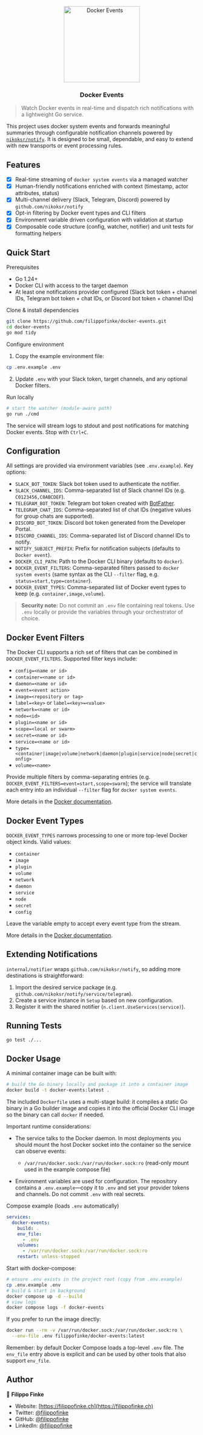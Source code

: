 <div align="center">
  <a href="https://github.com/filippofinke/docker-events">
    <img width="200px" src="https://github.com/user-attachments/assets/e9712d6a-32e9-4e9b-a545-11aa88dadf65" alt="Docker Events" />
  </a>
  <h3 align="center">Docker Events</h3>
</div>

> Watch Docker events in real-time and dispatch rich notifications with a lightweight Go service.

This project uses docker system events and forwards meaningful summaries through configurable notification channels powered by [`nikoksr/notify`](https://github.com/nikoksr/notify). It is designed to be small, dependable, and easy to extend with new transports or event processing rules.

## Features

- [x] Real-time streaming of `docker system events` via a managed watcher
- [x] Human-friendly notifications enriched with context (timestamp, actor attributes, status)
- [x] Multi-channel delivery (Slack, Telegram, Discord) powered by `github.com/nikoksr/notify`
- [x] Opt-in filtering by Docker event types and CLI filters
- [x] Environment variable driven configuration with validation at startup
- [x] Composable code structure (config, watcher, notifier) and unit tests for formatting helpers

## Quick Start

Prerequisites

- Go 1.24+
- Docker CLI with access to the target daemon
- At least one notifications provider configured (Slack bot token + channel IDs, Telegram bot token + chat IDs, or Discord bot token + channel IDs)

Clone & install dependencies

```bash
git clone https://github.com/filippofinke/docker-events.git
cd docker-events
go mod tidy
```

Configure environment

1. Copy the example environment file:

```bash
cp .env.example .env
```

2. Update `.env` with your Slack token, target channels, and any optional Docker filters.

Run locally

```bash
# start the watcher (module-aware path)
go run ./cmd
```

The service will stream logs to stdout and post notifications for matching Docker events. Stop with `Ctrl+C`.

## Configuration

All settings are provided via environment variables (see `.env.example`). Key options:

- `SLACK_BOT_TOKEN`: Slack bot token used to authenticate the notifier.
- `SLACK_CHANNEL_IDS`: Comma-separated list of Slack channel IDs (e.g. `C0123456,C0ABCDEF`).
- `TELEGRAM_BOT_TOKEN`: Telegram bot token created with [BotFather](https://core.telegram.org/bots#6-botfather).
- `TELEGRAM_CHAT_IDS`: Comma-separated list of chat IDs (negative values for group chats are supported).
- `DISCORD_BOT_TOKEN`: Discord bot token generated from the Developer Portal.
- `DISCORD_CHANNEL_IDS`: Comma-separated list of Discord channel IDs to notify.
- `NOTIFY_SUBJECT_PREFIX`: Prefix for notification subjects (defaults to `Docker event`).
- `DOCKER_CLI_PATH`: Path to the Docker CLI binary (defaults to `docker`).
- `DOCKER_EVENT_FILTERS`: Comma-separated filters passed to `docker system events` (same syntax as the CLI `--filter` flag, e.g. `status=start,type=container`).
- `DOCKER_EVENT_TYPES`: Comma-separated list of Docker event types to keep (e.g. `container,image,volume`).

> **Security note:** Do not commit an `.env` file containing real tokens. Use `.env` locally or provide the variables through your orchestrator of choice.

## Docker Event Filters

The Docker CLI supports a rich set of filters that can be combined in `DOCKER_EVENT_FILTERS`. Supported filter keys include:

- `config=<name or id>`
- `container=<name or id>`
- `daemon=<name or id>`
- `event=<event action>`
- `image=<repository or tag>`
- `label=<key>` or `label=<key>=<value>`
- `network=<name or id>`
- `node=<id>`
- `plugin=<name or id>`
- `scope=<local or swarm>`
- `secret=<name or id>`
- `service=<name or id>`
- `type=<container|image|volume|network|daemon|plugin|service|node|secret|config>`
- `volume=<name>`

Provide multiple filters by comma-separating entries (e.g. `DOCKER_EVENT_FILTERS=event=start,scope=swarm`); the service will translate each entry into an individual `--filter` flag for `docker system events`.

More details in the [Docker documentation](https://docs.docker.com/reference/cli/docker/system/events/#filter).

## Docker Event Types

`DOCKER_EVENT_TYPES` narrows processing to one or more top-level Docker object kinds. Valid values:

- `container`
- `image`
- `plugin`
- `volume`
- `network`
- `daemon`
- `service`
- `node`
- `secret`
- `config`

Leave the variable empty to accept every event type from the stream.

More details in the [Docker documentation](https://docs.docker.com/engine/reference/commandline/system_events/#object-types).

## Extending Notifications

`internal/notifier` wraps `github.com/nikoksr/notify`, so adding more destinations is straightforward:

1. Import the desired service package (e.g. `github.com/nikoksr/notify/service/telegram`).
2. Create a service instance in `Setup` based on new configuration.
3. Register it with the shared notifier (`n.client.UseServices(service)`).

## Running Tests

```bash
go test ./...
```

## Docker Usage

A minimal container image can be built with:

```bash
# build the Go binary locally and package it into a container image
docker build -t docker-events:latest .
```

The included `Dockerfile` uses a multi-stage build: it compiles a static Go binary in a Go builder image and copies it into the official Docker CLI image so the binary can call `docker` if needed.

Important runtime considerations:

- The service talks to the Docker daemon. In most deployments you should mount the host Docker socket into the container so the service can observe events:

  - `/var/run/docker.sock:/var/run/docker.sock:ro` (read-only mount used in the example compose file)

- Environment variables are used for configuration. The repository contains a `.env.example`—copy it to `.env` and set your provider tokens and channels. Do not commit `.env` with real secrets.

Compose example (loads `.env` automatically)

```yaml
services:
  docker-events:
    build: .
    env_file:
      - .env
    volumes:
      - /var/run/docker.sock:/var/run/docker.sock:ro
    restart: unless-stopped
```

Start with docker-compose:

```bash
# ensure .env exists in the project root (copy from .env.example)
cp .env.example .env
# build & start in background
docker compose up -d --build
# view logs
docker compose logs -f docker-events
```

If you prefer to run the image directly:

```bash
docker run --rm -v /var/run/docker.sock:/var/run/docker.sock:ro \
  --env-file .env filippofinke/docker-events:latest
```

Remember: by default Docker Compose loads a top-level `.env` file. The `env_file` entry above is explicit and can be used by other tools that also support `env_file`.

## Author

👤 **Filippo Finke**

- Website: [https://filippofinke.ch](https://filippofinke.ch)
- Twitter: [@filippofinke](https://twitter.com/filippofinke)
- GitHub: [@filippofinke](https://github.com/filippofinke)
- LinkedIn: [@filippofinke](https://linkedin.com/in/filippofinke)

